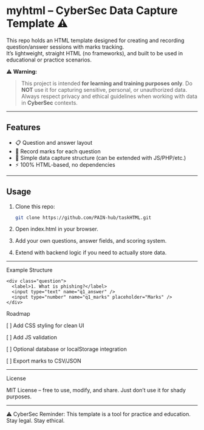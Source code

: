 # myhtml – CyberSec Data Capture Template ⚠️

This repo holds an HTML template designed for creating and recording question/answer sessions with marks tracking.  
It’s lightweight, straight HTML (no frameworks), and built to be used in educational or practice scenarios.

⚠️ **Warning:**  
> This project is intended **for learning and training purposes only**.  Do **NOT** use it for capturing sensitive, personal, or unauthorized data. Always respect privacy and ethical guidelines when working with data in **CyberSec** contexts.

---

## Features
- 📋 Question and answer layout  
- 📝 Record marks for each question  
- 💾 Simple data capture structure (can be extended with JS/PHP/etc.)  
- ⚡ 100% HTML-based, no dependencies  

---

## Usage
1. Clone this repo:
   ```bash
   git clone https://github.com/PAIN-hub/taskHTML.git

2. Open index.html in your browser.


3. Add your own questions, answer fields, and scoring system.


4. Extend with backend logic if you need to actually store data.




---

Example Structure
```
<div class="question">
  <label>1. What is phishing?</label>
  <input type="text" name="q1_answer" />
  <input type="number" name="q1_marks" placeholder="Marks" />
</div>
```

Roadmap

[ ] Add CSS styling for clean UI

[ ] Add JS validation

[ ] Optional database or localStorage integration

[ ] Export marks to CSV/JSON



---

License

MIT License – free to use, modify, and share.
Just don’t use it for shady purposes.


---

⚠️ CyberSec Reminder: This template is a tool for practice and education.
Stay legal. Stay ethical.

